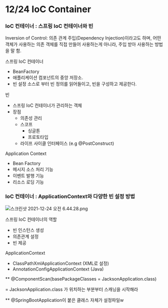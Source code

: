 # 12/24 IoC Container

### IoC 컨테이너 : 스프링 IoC 컨테이너와 빈

Inversion of Control: 의존 관계 주입(Dependency Injection)이라고도 하며, 어떤 객체가
사용하는 의존 객체를 직접 만들어 사용하는게 아니라, 주입 받아 사용하는 방법을 말 함.

스프링 IoC 컨테이너

- BeanFactory
- 애플리케이션 컴포넌트의 중앙 저장소.
- 빈 설정 소스로 부터 빈 정의를 읽어들이고, 빈을 구성하고 제공한다.

빈

- 스프링 IoC 컨테이너가 관리하는 객체
- 장점
    - 의존성 관리
    - 스코프
        - 싱글톤
        - 프로토타입
    - 라이프 사이클 인터페이스 (e.g @PostConstruct)

Application Context

- Bean Factory
- 메시지 소스 처리 기능
- 이벤트 발행 기능
- 리소스 로딩 기능

### IoC 컨테이너 : ApplicationContext와 다양한 빈 설정 방법

![스크린샷 2021-12-24 오전 6.44.28.png](12%2024%20IoC%20Container%20f3290baea90640d486a6d6cc3ae417e0/%E1%84%89%E1%85%B3%E1%84%8F%E1%85%B3%E1%84%85%E1%85%B5%E1%86%AB%E1%84%89%E1%85%A3%E1%86%BA_2021-12-24_%E1%84%8B%E1%85%A9%E1%84%8C%E1%85%A5%E1%86%AB_6.44.28.png)

스프링 IoC 컨테이너의 역할

- 빈 인스턴스 생성
- 의존관계 설정
- 빈 제공

ApplicationContext

- ClassPathXmlApplicationContext (XML로 설정)
- AnnotationConfigApplicationContext (Java)

** @ComponentScan(basePackageClasses = JacksonApplication.class) 

= JacksonApplication.class 가 위치하는 부분부터 스캐닝을 시작해라

** @SpringBootApplication이 붙은 클래스 자체가 설정파일w